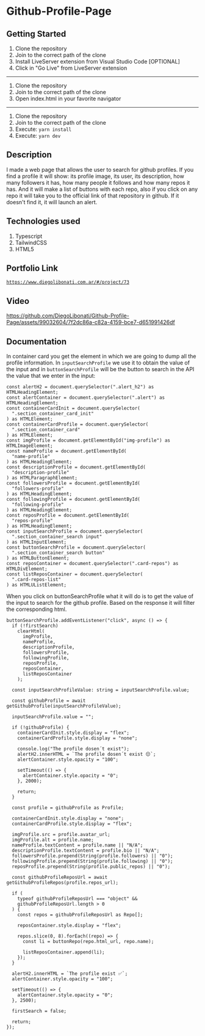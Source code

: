 # Github-Profile-Page

## Getting Started

1. Clone the repository
2. Join to the correct path of the clone
3. Install LiveServer extension from Visual Studio Code [OPTIONAL]
4. Click in "Go Live" from LiveServer extension

---

1. Clone the repository
2. Join to the correct path of the clone
3. Open index.html in your favorite navigator

---

1. Clone the repository
2. Join to the correct path of the clone
3. Execute: `yarn install`
4. Execute: `yarn dev`

## Description

I made a web page that allows the user to search for github profiles. If you find a profile it will show: its profile image, its user, its description, how many followers it has, how many people it follows and how many repos it has. And it will make a list of buttons with each repo, also if you click on any repo it will take you to the official link of that repository in github. If it doesn't find it, it will launch an alert.

## Technologies used

1. Typescript
2. TailwindCSS
3. HTML5

## Portfolio Link

[`https://www.diegolibonati.com.ar/#/project/73`](https://www.diegolibonati.com.ar/#/project/73)

## Video

https://github.com/DiegoLibonati/Github-Profile-Page/assets/99032604/7f2dc86a-c82a-4159-bce7-d651991426df

## Documentation

In container card you get the element in which we are going to dump all the profile information. In `inputSearchProfile` we use it to obtain the value of the input and in `buttonSearchProfile` will be the button to search in the API the value that we enter in the input:

```
const alertH2 = document.querySelector(".alert_h2") as HTMLHeadingElement;
const alertContainer = document.querySelector(".alert") as HTMLHeadingElement;
const containerCardInit = document.querySelector(
  ".section_container_card_init"
) as HTMLElement;
const containerCardProfile = document.querySelector(
  ".section_container_card"
) as HTMLElement;
const imgProfile = document.getElementById("img-profile") as HTMLImageElement;
const nameProfile = document.getElementById(
  "name-profile"
) as HTMLHeadingElement;
const descriptionProfile = document.getElementById(
  "description-profile"
) as HTMLParagraphElement;
const followersProfile = document.getElementById(
  "followers-profile"
) as HTMLHeadingElement;
const followingProfile = document.getElementById(
  "following-profile"
) as HTMLHeadingElement;
const reposProfile = document.getElementById(
  "repos-profile"
) as HTMLHeadingElement;
const inputSearchProfile = document.querySelector(
  ".section_container_search input"
) as HTMLInputElement;
const buttonSearchProfile = document.querySelector(
  ".section_container_search button"
) as HTMLButtonElement;
const reposContainer = document.querySelector(".card-repos") as HTMLDivElement;
const listReposContainer = document.querySelector(
  ".card-repos-list"
) as HTMLUListElement;
```

When you click on buttonSearchProfile what it will do is to get the value of the input to search for the github profile. Based on the response it will filter the corresponding html.

```
buttonSearchProfile.addEventListener("click", async () => {
  if (!firstSearch)
    clearHtml(
      imgProfile,
      nameProfile,
      descriptionProfile,
      followersProfile,
      followingProfile,
      reposProfile,
      reposContainer,
      listReposContainer
    );

  const inputSearchProfileValue: string = inputSearchProfile.value;

  const githubProfile = await getGithubProfile(inputSearchProfileValue);

  inputSearchProfile.value = "";

  if (!githubProfile) {
    containerCardInit.style.display = "flex";
    containerCardProfile.style.display = "none";

    console.log("The profile dosen´t exist");
    alertH2.innerHTML = `The profile dosen´t exist 😔`;
    alertContainer.style.opacity = "100";

    setTimeout(() => {
      alertContainer.style.opacity = "0";
    }, 2000);

    return;
  }

  const profile = githubProfile as Profile;

  containerCardInit.style.display = "none";
  containerCardProfile.style.display = "flex";

  imgProfile.src = profile.avatar_url;
  imgProfile.alt = profile.name;
  nameProfile.textContent = profile.name || "N/A";
  descriptionProfile.textContent = profile.bio || "N/A";
  followersProfile.prepend(String(profile.followers) || "0");
  followingProfile.prepend(String(profile.following) || "0");
  reposProfile.prepend(String(profile.public_repos) || "0");

  const githubProfileReposUrl = await getGithubProfileRepos(profile.repos_url);

  if (
    typeof githubProfileReposUrl === "object" &&
    githubProfileReposUrl.length > 0
  ) {
    const repos = githubProfileReposUrl as Repo[];

    reposContainer.style.display = "flex";

    repos.slice(0, 8).forEach((repo) => {
      const li = buttonRepo(repo.html_url, repo.name);

      listReposContainer.append(li);
    });
  }

  alertH2.innerHTML = `The profile exist ✅`;
  alertContainer.style.opacity = "100";

  setTimeout(() => {
    alertContainer.style.opacity = "0";
  }, 2500);

  firstSearch = false;

  return;
});
```
